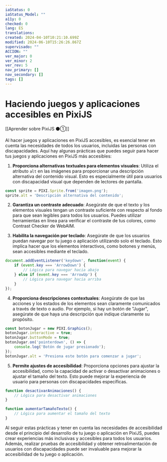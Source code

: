 ```yaml
---
iaStatus: 0
iaStatus_Model: ""
a11y: 0
checked: 0
lang: ES
translations: 
created: 2024-04-10T10:21:10.699Z
modified: 2024-06-10T15:26:26.867Z
supervisado: ""
ACCION: ""
ver_major: 0
ver_minor: 2
ver_rev: 5
nav_primary: []
nav_secondary: []
tags: []
---
```

# Haciendo juegos y aplicaciones accesibles en PixiJS

[[Aprender sobre PixiJS ⚫①]]

Al hacer juegos y aplicaciones en PixiJS accesibles, es esencial tener en cuenta las necesidades de todos los usuarios, incluidas las personas con discapacidades. Aquí hay algunas prácticas que puedes seguir para hacer tus juegos y aplicaciones en PixiJS más accesibles:

1. **Proporciona alternativas textuales para elementos visuales**: Utiliza el atributo `alt` en las imágenes para proporcionar una descripción alternativa del contenido visual. Esto es especialmente útil para usuarios con discapacidad visual que dependen de lectores de pantalla.

```javascript
const sprite = PIXI.Sprite.from('imagen.png');
sprite.alt = 'Descripción alternativa del contenido';
```

2. **Garantiza un contraste adecuado**: Asegúrate de que el texto y los elementos visuales tengan un contraste suficiente con respecto al fondo para que sean legibles para todos los usuarios. Puedes utilizar herramientas en línea para verificar el contraste de tus colores, como Contrast Checker de WebAIM.

3. **Habilita la navegación por teclado**: Asegúrate de que los usuarios puedan navegar por tu juego o aplicación utilizando solo el teclado. Esto implica hacer que los elementos interactivos, como botones y menús, sean accesibles mediante el teclado.

```javascript
document.addEventListener('keydown', function(event) {
    if (event.key === 'ArrowDown') {
        // Lógica para navegar hacia abajo
    } else if (event.key === 'ArrowUp') {
        // Lógica para navegar hacia arriba
    }
});
```

4. **Proporciona descripciones contextuales**: Asegúrate de que las acciones y los estados de los elementos sean claramente comunicados a través de texto o audio. Por ejemplo, si hay un botón de "Jugar", asegúrate de que haya una descripción que indique claramente su propósito.

```javascript
const botonJugar = new PIXI.Graphics();
botonJugar.interactive = true;
botonJugar.buttonMode = true;
botonJugar.on('pointerdown', () => {
    console.log('Botón de jugar presionado');
});
botonJugar.alt = 'Presiona este botón para comenzar a jugar';
```

5. **Permite ajustes de accesibilidad**: Proporciona opciones para ajustar la accesibilidad, como la capacidad de activar o desactivar animaciones o ajustar el tamaño del texto. Esto puede mejorar la experiencia de usuario para personas con discapacidades específicas.

```javascript
function desactivarAnimaciones() {
    // Lógica para desactivar animaciones
}

function aumentarTamañoTexto() {
    // Lógica para aumentar el tamaño del texto
}
```

Al seguir estas prácticas y tener en cuenta las necesidades de accesibilidad desde el principio del desarrollo de tu juego o aplicación en PixiJS, puedes crear experiencias más inclusivas y accesibles para todos los usuarios. Además, realizar pruebas de accesibilidad y obtener retroalimentación de usuarios con discapacidades puede ser invaluable para mejorar la accesibilidad de tu juego o aplicación.